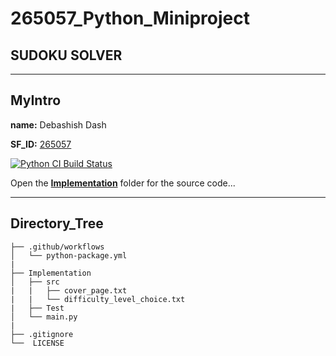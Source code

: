 # 265057_Python_Miniproject
## SUDOKU SOLVER
-----
## MyIntro
**name:** Debashish Dash

**SF_ID:** [265057](https://futureskillsnasscom.edcast.com/@debasishdash98)

[![Python CI Build Status](https://github.com/debasish2110/265057_Python_Miniproject/actions/workflows/python-package.yml/badge.svg)](https://github.com/debasish2110/265057_Python_Miniproject/actions/workflows/python-package.yml)

Open the **[Implementation](https://github.com/debasish2110/265057_Python_Miniproject/tree/master/Implementation)** folder for the source code...

------

## Directory_Tree

```
├── .github/workflows
│   └── python-package.yml
| 
├── Implementation
│   ├── src
|   |   ├── cover_page.txt
|   |   └── difficulty_level_choice.txt
|   ├── Test
│   └── main.py
|
├── .gitignore 
└──  LICENSE

```
